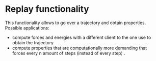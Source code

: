 Replay functionality
=================================================

This functionality allows to go over a trajectory and obtain properties.
Possible applications:
  - compute forces and energies with a different client to the one use to obtain the trajectory
  - compute properties that are computationally more demanding that forces every n amount of steps (instead of every step) .
